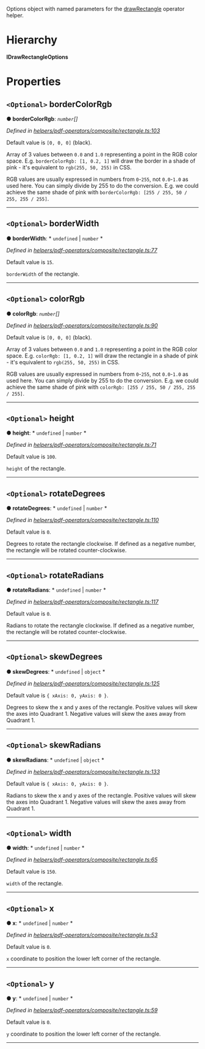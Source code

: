 

Options object with named parameters for the [drawRectangle](../modules/_helpers_pdf_operators_composite_rectangle_.md#drawrectangle) operator helper.

# Hierarchy

**IDrawRectangleOptions**

# Properties

<a id="bordercolorrgb"></a>

## `<Optional>` borderColorRgb

**● borderColorRgb**: *`number`[]*

*Defined in [helpers/pdf-operators/composite/rectangle.ts:103](https://github.com/Hopding/pdf-lib/blob/fd948bf/src/helpers/pdf-operators/composite/rectangle.ts#L103)*

Default value is `[0, 0, 0]` (black).

Array of 3 values between `0.0` and `1.0` representing a point in the RGB color space. E.g. `borderColorRgb: [1, 0.2, 1]` will draw the border in a shade of pink - it's equivalent to `rgb(255, 50, 255)` in CSS.

RGB values are usually expressed in numbers from `0`-`255`, not `0.0`-`1.0` as used here. You can simply divide by 255 to do the conversion. E.g. we could achieve the same shade of pink with `borderColorRgb: [255 / 255, 50 / 255, 255 / 255]`.

___
<a id="borderwidth"></a>

## `<Optional>` borderWidth

**● borderWidth**: * `undefined` &#124; `number`
*

*Defined in [helpers/pdf-operators/composite/rectangle.ts:77](https://github.com/Hopding/pdf-lib/blob/fd948bf/src/helpers/pdf-operators/composite/rectangle.ts#L77)*

Default value is `15`.

`borderWidth` of the rectangle.

___
<a id="colorrgb"></a>

## `<Optional>` colorRgb

**● colorRgb**: *`number`[]*

*Defined in [helpers/pdf-operators/composite/rectangle.ts:90](https://github.com/Hopding/pdf-lib/blob/fd948bf/src/helpers/pdf-operators/composite/rectangle.ts#L90)*

Default value is `[0, 0, 0]` (black).

Array of 3 values between `0.0` and `1.0` representing a point in the RGB color space. E.g. `colorRgb: [1, 0.2, 1]` will draw the rectangle in a shade of pink - it's equivalent to `rgb(255, 50, 255)` in CSS.

RGB values are usually expressed in numbers from `0`-`255`, not `0.0`-`1.0` as used here. You can simply divide by 255 to do the conversion. E.g. we could achieve the same shade of pink with `colorRgb: [255 / 255, 50 / 255, 255 / 255]`.

___
<a id="height"></a>

## `<Optional>` height

**● height**: * `undefined` &#124; `number`
*

*Defined in [helpers/pdf-operators/composite/rectangle.ts:71](https://github.com/Hopding/pdf-lib/blob/fd948bf/src/helpers/pdf-operators/composite/rectangle.ts#L71)*

Default value is `100`.

`height` of the rectangle.

___
<a id="rotatedegrees"></a>

## `<Optional>` rotateDegrees

**● rotateDegrees**: * `undefined` &#124; `number`
*

*Defined in [helpers/pdf-operators/composite/rectangle.ts:110](https://github.com/Hopding/pdf-lib/blob/fd948bf/src/helpers/pdf-operators/composite/rectangle.ts#L110)*

Default value is `0`.

Degrees to rotate the rectangle clockwise. If defined as a negative number, the rectangle will be rotated counter-clockwise.

___
<a id="rotateradians"></a>

## `<Optional>` rotateRadians

**● rotateRadians**: * `undefined` &#124; `number`
*

*Defined in [helpers/pdf-operators/composite/rectangle.ts:117](https://github.com/Hopding/pdf-lib/blob/fd948bf/src/helpers/pdf-operators/composite/rectangle.ts#L117)*

Default value is `0`.

Radians to rotate the rectangle clockwise. If defined as a negative number, the rectangle will be rotated counter-clockwise.

___
<a id="skewdegrees"></a>

## `<Optional>` skewDegrees

**● skewDegrees**: * `undefined` &#124; `object`
*

*Defined in [helpers/pdf-operators/composite/rectangle.ts:125](https://github.com/Hopding/pdf-lib/blob/fd948bf/src/helpers/pdf-operators/composite/rectangle.ts#L125)*

Default value is `{ xAxis: 0, yAxis: 0 }`.

Degrees to skew the x and y axes of the rectangle. Positive values will skew the axes into Quadrant 1. Negative values will skew the axes away from Quadrant 1.

___
<a id="skewradians"></a>

## `<Optional>` skewRadians

**● skewRadians**: * `undefined` &#124; `object`
*

*Defined in [helpers/pdf-operators/composite/rectangle.ts:133](https://github.com/Hopding/pdf-lib/blob/fd948bf/src/helpers/pdf-operators/composite/rectangle.ts#L133)*

Default value is `{ xAxis: 0, yAxis: 0 }`.

Radians to skew the x and y axes of the rectangle. Positive values will skew the axes into Quadrant 1. Negative values will skew the axes away from Quadrant 1.

___
<a id="width"></a>

## `<Optional>` width

**● width**: * `undefined` &#124; `number`
*

*Defined in [helpers/pdf-operators/composite/rectangle.ts:65](https://github.com/Hopding/pdf-lib/blob/fd948bf/src/helpers/pdf-operators/composite/rectangle.ts#L65)*

Default value is `150`.

`width` of the rectangle.

___
<a id="x"></a>

## `<Optional>` x

**● x**: * `undefined` &#124; `number`
*

*Defined in [helpers/pdf-operators/composite/rectangle.ts:53](https://github.com/Hopding/pdf-lib/blob/fd948bf/src/helpers/pdf-operators/composite/rectangle.ts#L53)*

Default value is `0`.

`x` coordinate to position the lower left corner of the rectangle.

___
<a id="y"></a>

## `<Optional>` y

**● y**: * `undefined` &#124; `number`
*

*Defined in [helpers/pdf-operators/composite/rectangle.ts:59](https://github.com/Hopding/pdf-lib/blob/fd948bf/src/helpers/pdf-operators/composite/rectangle.ts#L59)*

Default value is `0`.

`y` coordinate to position the lower left corner of the rectangle.

___

